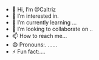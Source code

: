 - 👋 Hi, I’m @Caltriz
- 👀 I’m interested in.
- 🌱 I’m currently learning ...
- 💞️ I’m looking to collaborate on ..
- 📫 How to reach me...
- 😄 Pronouns:. ......
- ⚡ Fun fact:....

<!---
Caltriz/Caltriz is a ✨ special ✨ repository because its `README.md` (this file) appears on your GitHub profile.
You can click the Preview link to take a look at your changes.
--->

